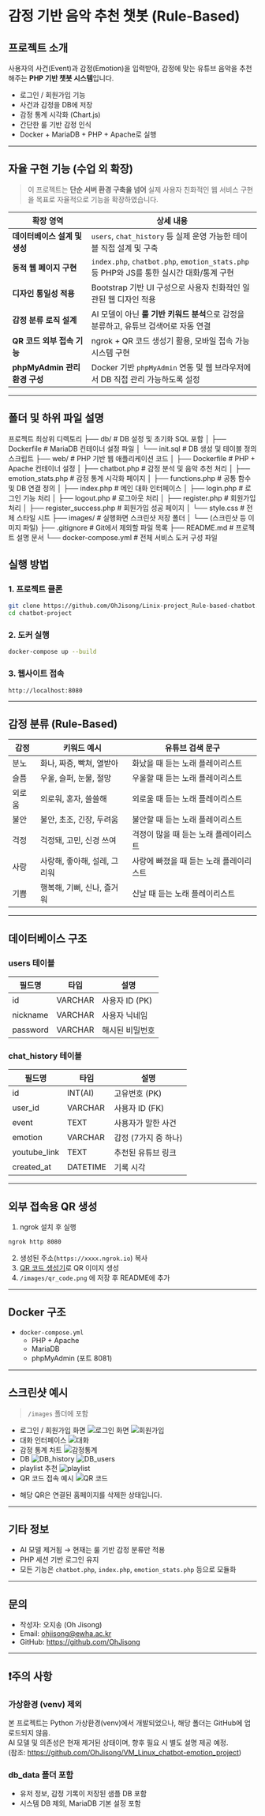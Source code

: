 # 감정 기반 음악 추천 챗봇 (Rule-Based)

## 프로젝트 소개

사용자의 사건(Event)과 감정(Emotion)을 입력받아, 감정에 맞는 유튜브 음악을 추천해주는 **PHP 기반 챗봇 시스템**입니다.

- 로그인 / 회원가입 기능  
- 사건과 감정을 DB에 저장  
- 감정 통계 시각화 (Chart.js)  
- 간단한 룰 기반 감정 인식  
- Docker + MariaDB + PHP + Apache로 실행  

---

## 자율 구현 기능 (수업 외 확장)

> 이 프로젝트는 **단순 서버 환경 구축을 넘어** 실제 사용자 친화적인 웹 서비스 구현을 목표로 자율적으로 기능을 확장하였습니다.

| 확장 영역 | 상세 내용 |
|----------|----------|
| **데이터베이스 설계 및 생성** | `users`, `chat_history` 등 실제 운영 가능한 테이블 직접 설계 및 구축 |
| **동적 웹 페이지 구현** | `index.php`, `chatbot.php`, `emotion_stats.php` 등 PHP와 JS를 통한 실시간 대화/통계 구현 |
| **디자인 통일성 적용** | Bootstrap 기반 UI 구성으로 사용자 친화적인 일관된 웹 디자인 적용 |
| **감정 분류 로직 설계** | AI 모델이 아닌 **룰 기반 키워드 분석**으로 감정을 분류하고, 유튜브 검색어로 자동 연결 |
| **QR 코드 외부 접속 기능** | ngrok + QR 코드 생성기 활용, 모바일 접속 가능 시스템 구현 |
| **phpMyAdmin 관리 환경 구성** | Docker 기반 `phpMyAdmin` 연동 및 웹 브라우저에서 DB 직접 관리 가능하도록 설정 |

---

## 폴더 및 하위 파일 설명

프로젝트 최상위 디렉토리
├── db/                         # DB 설정 및 초기화 SQL 포함
│   ├── Dockerfile             # MariaDB 컨테이너 설정 파일
│   └── init.sql               # DB 생성 및 테이블 정의 스크립트
├── web/                        # PHP 기반 웹 애플리케이션 코드
│   ├── Dockerfile             # PHP + Apache 컨테이너 설정
│   ├── chatbot.php            # 감정 분석 및 음악 추천 처리
│   ├── emotion_stats.php      # 감정 통계 시각화 페이지
│   ├── functions.php          # 공통 함수 및 DB 연결 정의
│   ├── index.php              # 메인 대화 인터페이스
│   ├── login.php              # 로그인 기능 처리
│   ├── logout.php             # 로그아웃 처리
│   ├── register.php           # 회원가입 처리
│   ├── register_success.php   # 회원가입 성공 페이지
│   └── style.css              # 전체 스타일 시트
├── images/                    # 실행화면 스크린샷 저장 폴더
│   └── (스크린샷 등 이미지 파일)
├── .gitignore                 # Git에서 제외할 파일 목록
├── README.md                  # 프로젝트 설명 문서
└── docker-compose.yml         # 전체 서비스 도커 구성 파일


## 실행 방법

### 1. 프로젝트 클론

```bash
git clone https://github.com/OhJisong/Linix-project_Rule-based-chatbot.git
cd chatbot-project
```

### 2. 도커 실행

```bash
docker-compose up --build
```

### 3. 웹사이트 접속

```
http://localhost:8080
```

---

## 감정 분류 (Rule-Based)

| 감정     | 키워드 예시                              | 유튜브 검색 문구             |
|----------|------------------------------------------|------------------------------|
| 분노     | 화나, 짜증, 빡쳐, 열받아                 | 화났을 때 듣는 노래 플레이리스트 |
| 슬픔     | 우울, 슬퍼, 눈물, 절망                   | 우울할 때 듣는 노래 플레이리스트 |
| 외로움   | 외로워, 혼자, 쓸쓸해                     | 외로울 때 듣는 노래 플레이리스트 |
| 불안     | 불안, 초조, 긴장, 두려움                 | 불안할 때 듣는 노래 플레이리스트 |
| 걱정     | 걱정돼, 고민, 신경 쓰여                   | 걱정이 많을 때 듣는 노래 플레이리스트 |
| 사랑     | 사랑해, 좋아해, 설레, 그리워             | 사랑에 빠졌을 때 듣는 노래 플레이리스트 |
| 기쁨     | 행복해, 기뻐, 신나, 즐거워               | 신날 때 듣는 노래 플레이리스트 |

---

## 데이터베이스 구조

### users 테이블

| 필드명     | 타입     | 설명              |
|------------|----------|-------------------|
| id         | VARCHAR  | 사용자 ID (PK)    |
| nickname   | VARCHAR  | 사용자 닉네임     |
| password   | VARCHAR  | 해시된 비밀번호   |

### chat_history 테이블

| 필드명       | 타입     | 설명                   |
|--------------|----------|------------------------|
| id           | INT(AI)  | 고유번호 (PK)          |
| user_id      | VARCHAR  | 사용자 ID (FK)         |
| event        | TEXT     | 사용자가 말한 사건     |
| emotion      | VARCHAR  | 감정 (7가지 중 하나)   |
| youtube_link | TEXT     | 추천된 유튜브 링크     |
| created_at   | DATETIME | 기록 시각              |

---

## 외부 접속용 QR 생성

1. ngrok 설치 후 실행

```bash
ngrok http 8080
```

2. 생성된 주소(`https://xxxx.ngrok.io`) 복사  
3. [QR 코드 생성기](https://www.qr-code-generator.com/)로 QR 이미지 생성  
4. `/images/qr_code.png` 에 저장 후 README에 추가

---

## Docker 구조

- `docker-compose.yml`
    - PHP + Apache
    - MariaDB
    - phpMyAdmin (포트 8081)

---

## 스크린샷 예시

> `/images` 폴더에 포함

- 로그인 / 회원가입 화면
![로그인 화면](images/login.png)
![회원가입](images/register.png)
- 대화 인터페이스
![대화](images/chatbot.png)
- 감정 통계 차트
![감정통계](images/emotion_stat.png)
- DB
![DB_history](images/DB_history.png)
![DB_users](images/DB_users.png)
- playlist 추천
![playlist](images/playlist.png)
- QR 코드 접속 예시
![QR 코드](images/qr.png)
* 해당 QR은 연결된 홈페이지를 삭제한 상태입니다. 

---

## 기타 정보

- AI 모델 제거됨 → 현재는 룰 기반 감정 분류만 적용  
- PHP 세션 기반 로그인 유지  
- 모든 기능은 `chatbot.php`, `index.php`, `emotion_stats.php` 등으로 모듈화

---

## 문의

- 작성자: 오지송 (Oh Jisong)  
- Email: ohjisong@ewha.ac.kr 
- GitHub: https://github.com/OhJisong  

---

## ❗주의 사항

### 가상환경 (venv) 제외

본 프로젝트는 Python 가상환경(venv)에서 개발되었으나, 해당 폴더는 GitHub에 업로드되지 않음.  
AI 모델 및 의존성은 현재 제거된 상태이며, 향후 필요 시 별도 설명 제공 예정.  
(참조: https://github.com/OhJisong/VM_Linux_chatbot-emotion_project)

### db_data 폴더 포함

- 유저 정보, 감정 기록이 저장된 샘플 DB 포함  
- 시스템 DB 제외, MariaDB 기본 설정 포함  
